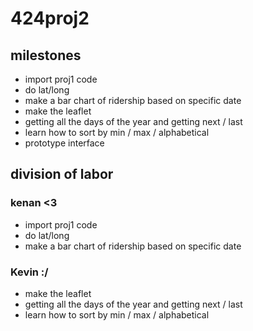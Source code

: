 # 424proj2

## milestones
* import proj1 code 
* do lat/long
* make a bar chart of ridership based on specific date
* make the leaflet
* getting all the days of the year and getting next / last
* learn how to sort by min / max / alphabetical
* prototype interface


## division of labor

### kenan <3
* import proj1 code 
* do lat/long
* make a bar chart of ridership based on specific date

### Kevin :/
* make the leaflet
* getting all the days of the year and getting next / last
* learn how to sort by min / max / alphabetical
